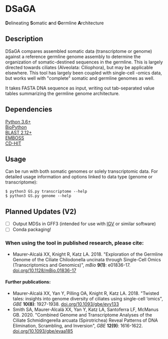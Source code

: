 # DSaGA
**D**elineating **S**omatic **a**nd **G**ermline **A**rchitecture 

## Description
DSaGA compares assembled somatic data (transcriptome or genome) against a reference germline genome assembly to determine the organization of somatic-destined sequences in the germline. This is largely directed towards ciliates (Alveolata: Ciliophora), but may be applicable elsewhere. This tool has largely been coupled with single-cell -omics data, but works well with "complete" somatic and germline genomes as well.

It takes FASTA DNA sequence as input, writing out tab-separated value tables summarizing the germline genome architecture.

## Dependencies
[Python 3.6+](https://www.python.org/downloads/)\
[BioPython](https://biopython.org/wiki/Download)\
[BLAST 2.12+](https://blast.ncbi.nlm.nih.gov/Blast.cgi?CMD=Web&PAGE_TYPE=BlastDocs&DOC_TYPE=Download)\
[EMBOSS](http://emboss.sourceforge.net/)\
[CD-HIT](https://github.com/weizhongli/cdhit)

## Usage
Can be run with both somatic genomes or solely transcriptomic data. For detailed usage information and options linked to data type (genome or transcriptome):
```
$ python3 GS.py transcriptome --help
$ python3 GS.py genome --help
```

## Planned Updates (V2)
- [ ] Output MDSs in GFF3 (intended for use with [IGV](https://software.broadinstitute.org/software/igv/) or similar software)
- [ ] Conda packaging!

### When using the tool in published research, please cite:

-   Maurer-Alcalá XX, Knight R, Katz LA. 2018. \"Exploration of the Germline Genome of the Ciliate Chilodonella uncinata through Single-Cell Omics (Transcriptomics and Genomics)\", *_mBio_* **9(1)**: e01836-17. [doi.org/10.1128/mBio.01836-17](https://doi.org/10.1128/mBio.01836-17)
    
 #### Further publications:
 -   Maurer-Alcalá XX, Yan Y, Pilling OA, Knight R, Katz LA. 2018. \"Twisted tales: insights into genome diversity of ciliates using single-cell ‘omics\", *_GBE_* **10(8)**: 1927-1938. [doi.org/10.1093/gbe/evy133](https://doi.org/10.1093/gbe/evy133)
  -   Smith SA, Maurer-Alcalá XX, Yan Y, Katz LA, Santoferra LF, McManus GB. 2020. \"Combined Genome and Transcriptome Analyses of the Ciliate Schmidingerella arcuata (Spirotrichea) Reveal Patterns of DNA Elimination, Scrambling, and Inversion\", *_GBE_* **12(9)**: 1616-1622. [doi.org/10.1093/gbe/evaa185](https://doi.org/10.1093/gbe/evaa185)



